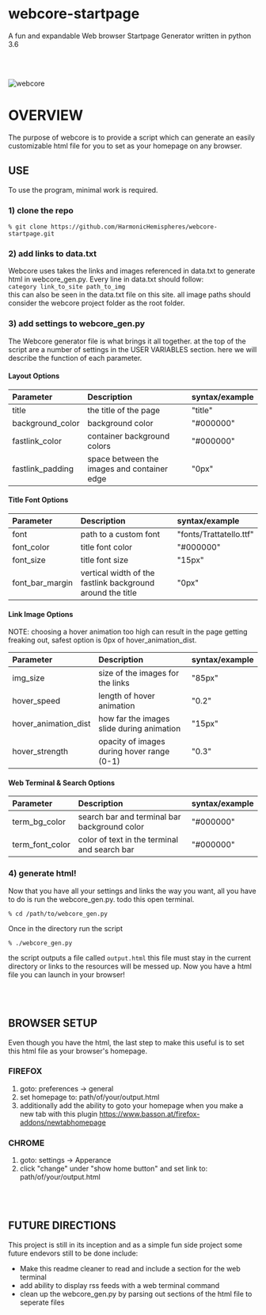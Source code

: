 # webcore-startpage
A fun and expandable Web browser Startpage Generator written in python 3.6

<br>
<br>

![webcore](https://github.com/HarmonicHemispheres/webcore-startpage/Info/webcore-demo.png)

# OVERVIEW
The purpose of webcore is to provide a script which can generate an easily customizable html file for you to set as your homepage on any browser. 

## USE
To use the program, minimal work is required. 

### 1) clone the repo
`% git clone https://github.com/HarmonicHemispheres/webcore-startpage.git`

### 2) add links to data.txt 
Webcore uses takes the links and images referenced in data.txt to generate html in webcore_gen.py. Every line in data.txt should follow:<br>
`category link_to_site path_to_img`<br>
this can also be seen in the data.txt file on this site. all image paths should consider the webcore project folder as the root folder.

### 3) add settings to webcore_gen.py
The Webcore generator file is what brings it all together. at the top of the script are a number of settings in the USER VARIABLES section. here we will describe the function of each parameter.
#### Layout Options

| Parameter | Description | syntax/example |
|:-----------|:-------------|:--------|
| title     | the title of the page | "title" |
| background_color | background color | "#000000" |
| fastlink_color | container background colors | "#000000" |
| fastlink_padding | space between the images and container edge | "0px" |

#### Title Font Options

| Parameter | Description | syntax/example |
|:-----------|:-------------|:--------|
| font     | path to a custom font | "fonts/Trattatello.ttf" |
| font_color | title font color | "#000000" |
| font_size | title font size | "15px" |
| font_bar_margin | vertical width of the fastlink background around the title | "0px" |

#### Link Image Options
NOTE: choosing a hover animation too high can result in the page getting freaking out, safest option is 0px of hover_animation_dist.

| Parameter | Description | syntax/example |
|:-----------|:-------------|:--------|
| img_size | size of the images for the links | "85px" | 
| hover_speed | length of hover animation | "0.2" |
| hover_animation_dist | how far the images slide during animation | "15px" |
| hover_strength | opacity of images during hover range (0-1) | "0.3" |

#### Web Terminal & Search Options
| Parameter | Description | syntax/example |
|:-----------|:-------------|:--------|
| term_bg_color | search bar and terminal bar background color | "#000000" |
| term_font_color | color of text in the terminal and search bar | "#000000" |

### 4) generate html!
Now that you have all your settings and links the way you want, all you have to do is run the webcore_gen.py. todo this open terminal.
```
% cd /path/to/webcore_gen.py
```
Once in the directory run the script
```
% ./webcore_gen.py
```
the script outputs a file called `output.html` this file must stay in the current directory or links to the resources will be messed up. Now you have a html file you can launch in your browser!

<br>
<br>

## BROWSER SETUP
Even though you have the html, the last step to make this useful is to set this html file as your browser's homepage.

### FIREFOX
1) goto: preferences -> general
2) set homepage to: path/of/your/output.html
3) additionally add the ability to goto your homepage when you make a new tab with this plugin https://www.basson.at/firefox-addons/newtabhomepage


### CHROME
1) goto: settings -> Apperance
2) click "change" under "show home button" and set link to: path/of/your/output.html

<br>
<br>

## FUTURE DIRECTIONS
This project is still in its inception and as a simple fun side project some future endevors still to be done include:

* Make this readme cleaner to read and include a section for the web terminal
* add ability to display rss feeds with a web terminal command
* clean up the webcore_gen.py by parsing out sections of the html file to seperate files
